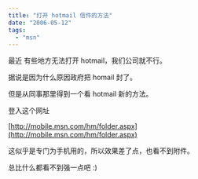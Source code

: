 ```yaml
---
title: "打开 hotmail 信件的方法"
date: "2006-05-12"
tags: 
  - "msn"
---
```


最近 有些地方无法打开 hotmail，我们公司就不行。

据说是因为什么原因政府把 homail 封了。

但是从同事那里得到一个看 hotmail 新的方法。

登入这个网址

[http://mobile.msn.com/hm/folder.aspx](http://mobile.msn.com/hm/folder.aspx)

这似乎是专门为手机用的，所以效果差了点，也看不到附件。

总比什么都看不到强一点吧 :)
